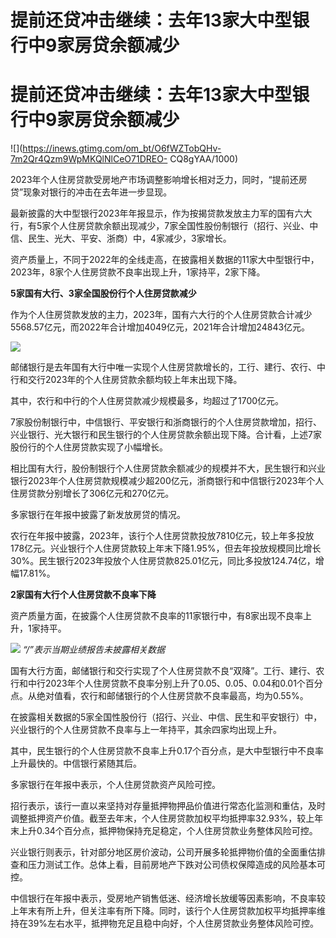 # 提前还贷冲击继续：去年13家大中型银行中9家房贷余额减少

# 提前还贷冲击继续：去年13家大中型银行中9家房贷余额减少

![](https://inews.gtimg.com/om_bt/O6fWZTobQHv-7m2Qr4Qzm9WpMKQlNlCeO71DREO-
CQ8gYAA/1000)

2023年个人住房贷款受房地产市场调整影响增长相对乏力，同时，“提前还房贷”现象对银行的冲击在去年进一步显现。

最新披露的大中型银行2023年年报显示，作为按揭贷款发放主力军的国有六大行，有5家个人住房贷款余额出现减少，7家全国性股份制银行（招行、兴业、中信、民生、光大、平安、浙商）中，4家减少，3家增长。

资产质量上，不同于2022年的全线走高，在披露相关数据的11家大中型银行中，2023年，8家个人住房贷款不良率出现上升，1家持平，2家下降。

**5家国有大行、3家全国股份行个人住房贷款减少**

作为个人住房贷款发放的主力，2023年，国有六大行的个人住房贷款合计减少5568.57亿元，而2022年合计增加4049亿元，2021年合计增加24843亿元。

![](https://inews.gtimg.com/om_bt/O9mYvU5rkp15cOSm3axazNBe8Nr9p5BwVFDlSty7iyoGYAA/1000)

邮储银行是去年国有大行中唯一实现个人住房贷款增长的，工行、建行、农行、中行和交行2023年的个人住房贷款余额均较上年末出现下降。

其中，农行和中行的个人住房贷款减少规模最多，均超过了1700亿元。

7家股份制银行中，中信银行、平安银行和浙商银行的个人住房贷款增加，招行、兴业银行、光大银行和民生银行的个人住房贷款余额出现下降。合计看，上述7家股份行的个人住房贷款实现了小幅增长。

相比国有大行，股份制银行个人住房贷款余额减少的规模并不大，民生银行和兴业银行2023年个人住房贷款规模减少超200亿元，浙商银行和中信银行2023年个人住房贷款分别增长了306亿元和270亿元。

多家银行在年报中披露了新发放房贷的情况。

农行在年报中披露，2023年，该行个人住房贷款投放7810亿元，较上年多投放178亿元。兴业银行个人住房贷款较上年末下降1.95%，但去年投放规模同比增长30%。民生银行2023年投放个人住房贷款825.01亿元，同比多投放124.74亿，增幅17.81%。

**2家国有大行个人住房贷款不良率下降**

资产质量方面，在披露个人住房贷款不良率的11家银行中，有8家出现不良率上升，1家持平。

![](https://inews.gtimg.com/om_bt/ONXIkur9hBlXM5NjY780BXyUoMUNrNDmYkXFLxr6cYOy0AA/1000)
_“/”表示当期业绩报告未披露相关数据_

国有大行方面，邮储银行和交行实现了个人住房贷款不良“双降”。工行、建行、农行和中行2023年个人住房贷款不良率分别上升了0.05、0.05、0.04和0.01个百分点。从绝对值看，农行和邮储银行的个人住房贷款不良率最高，均为0.55%。

在披露相关数据的5家全国性股份行（招行、兴业、中信、民生和平安银行）中，兴业银行的个人住房贷款不良率与上一年持平，其余四家均出现上升。

其中，民生银行的个人住房贷款不良率上升0.17个百分点，是大中型银行中不良率上升最快的。中信银行紧随其后。

多家银行在年报中表示，个人住房贷款资产风险可控。

招行表示，该行一直以来坚持对存量抵押物押品价值进行常态化监测和重估，及时调整抵押资产价值。截至去年末，个人住房贷款加权平均抵押率32.93%，较上年末上升0.34个百分点，抵押物保持充足稳定，个人住房贷款业务整体风险可控。

兴业银行则表示，针对部分地区房价波动，公司开展多轮抵押物价值的全面重估排查和压力测试工作。总体上看，目前房地产下跌对公司债权保障造成的风险基本可控。

中信银行在年报中表示，受房地产销售低迷、经济增长放缓等因素影响，不良率较上年末有所上升，但关注率有所下降。同时，该行个人住房贷款加权平均抵押率维持在39%左右水平，抵押物充足且稳中向好，个人住房贷款业务整体风险可控。

